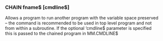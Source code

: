 

### CHAIN fname$ [cmdline$]

 Allows a program to run another program with the variable space preserved – the command is recommended to be used in top level program and not from within a subroutine. If the optional ‘cmdline$ parameter is specified this is passed to the chained program in MM.CMDLINE$